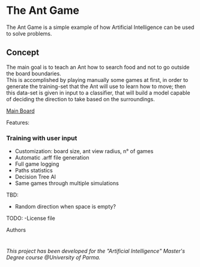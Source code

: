 # The Ant Game
The Ant Game is a simple example of how Artificial Intelligence can be used to solve problems.

## Concept
The main goal is to teach an Ant how to search food and not to go outside the board boundaries.\
This is accomplished by playing manually some games at first, in order to generate the training-set that the Ant will use to learn how to move; then this data-set is given in input to a classifier, that will build a model capable of deciding the direction to take based on the surroundings.

[Main Board](img/mainMenu.png)


Features:
### Training with user input
- Customization: board size, ant view radius, n° of games
- Automatic .arff file generation
- Full game logging
- Paths statistics
- Decision Tree AI
- Same games through multiple simulations

TBD:
- Random direction when space is empty?

TODO:
-License file

Authors

#
_This project has been developed for the "Artificial Intelligence" Master's Degree course @University of Parma._